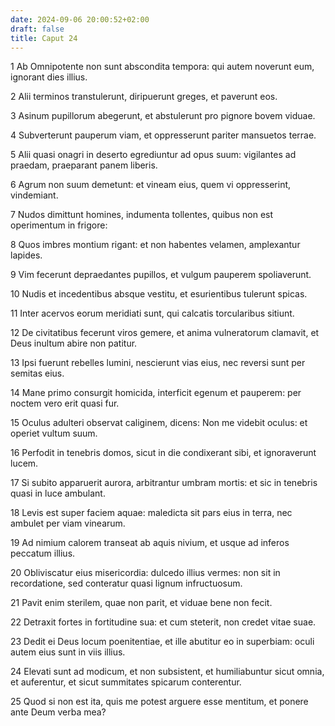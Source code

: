 ```yaml
---
date: 2024-09-06 20:00:52+02:00
draft: false
title: Caput 24
---
```





1 Ab Omnipotente non sunt abscondita tempora: qui autem noverunt eum, ignorant dies illius.

2 Alii terminos transtulerunt, diripuerunt greges, et paverunt eos.

3 Asinum pupillorum abegerunt, et abstulerunt pro pignore bovem viduae.

4 Subverterunt pauperum viam, et oppresserunt pariter mansuetos terrae.

5 Alii quasi onagri in deserto egrediuntur ad opus suum: vigilantes ad praedam, praeparant panem liberis.

6 Agrum non suum demetunt: et vineam eius, quem vi oppresserint, vindemiant.

7 Nudos dimittunt homines, indumenta tollentes, quibus non est operimentum in frigore:

8 Quos imbres montium rigant: et non habentes velamen, amplexantur lapides.

9 Vim fecerunt depraedantes pupillos, et vulgum pauperem spoliaverunt.

10 Nudis et incedentibus absque vestitu, et esurientibus tulerunt spicas.

11 Inter acervos eorum meridiati sunt, qui calcatis torcularibus sitiunt.

12 De civitatibus fecerunt viros gemere, et anima vulneratorum clamavit, et Deus inultum abire non patitur.

13 Ipsi fuerunt rebelles lumini, nescierunt vias eius, nec reversi sunt per semitas eius.

14 Mane primo consurgit homicida, interficit egenum et pauperem: per noctem vero erit quasi fur.

15 Oculus adulteri observat caliginem, dicens: Non me videbit oculus: et operiet vultum suum.

16 Perfodit in tenebris domos, sicut in die condixerant sibi, et ignoraverunt lucem.

17 Si subito apparuerit aurora, arbitrantur umbram mortis: et sic in tenebris quasi in luce ambulant.

18 Levis est super faciem aquae: maledicta sit pars eius in terra, nec ambulet per viam vinearum.

19 Ad nimium calorem transeat ab aquis nivium, et usque ad inferos peccatum illius.

20 Obliviscatur eius misericordia: dulcedo illius vermes: non sit in recordatione, sed conteratur quasi lignum infructuosum.

21 Pavit enim sterilem, quae non parit, et viduae bene non fecit.

22 Detraxit fortes in fortitudine sua: et cum steterit, non credet vitae suae.

23 Dedit ei Deus locum poenitentiae, et ille abutitur eo in superbiam: oculi autem eius sunt in viis illius.

24 Elevati sunt ad modicum, et non subsistent, et humiliabuntur sicut omnia, et auferentur, et sicut summitates spicarum conterentur.

25 Quod si non est ita, quis me potest arguere esse mentitum, et ponere ante Deum verba mea?

